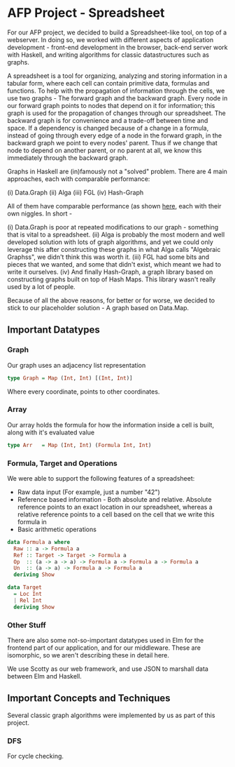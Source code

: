 # AFP Project - Spreadsheet

For our AFP project, we decided to build a Spreadsheet-like tool, on top of a webserver. In doing so, we worked with different aspects of application development - front-end development in the browser, back-end server work with Haskell, and writing algorithms for classic datastructures such as graphs.

A spreadsheet is a tool for organizing, analyzing and storing information in a tabular form, where each cell can contain primitive data, formulas and functions. To help with the propagation of information through the cells, we use two graphs - The forward graph and the backward graph. Every node in our forward graph points to nodes that depend on it for information; this graph is used for the propagation of changes through our spreadsheet. The backward graph is for convenience and a trade-off between time and space. If a dependency is changed because of a change in a formula, instead of going through every edge of a node in the forward graph, in the backward graph we point to every nodes' parent. Thus if we change that node to depend on another parent, or no parent at all, we know this immediately through the backward graph.

Graphs in Haskell are (in)famously not a "solved" problem. There are 4 main approaches, each with comparable performance: 

(i) Data.Graph
(ii) Alga
(iii) FGL
(iv) Hash-Graph

All of them have comparable performance (as shown [here](https://github.com/haskell-perf/graphs/tree/master), each with their own niggles. In short -

(i) Data.Graph is poor at repeated modifications to our graph - something that is vital to a spreadsheet.
(ii) Alga is probably the most modern and well developed solution with lots of graph algorithms, and yet we could only leverage this after constructing these graphs in what Alga calls "Algebraic Graphss", we didn't think this was worth it.
(iii) FGL had some bits and pieces that we wanted, and some that didn't exist, which meant we had to write it ourselves.
(iv) And finally Hash-Graph, a graph library based on constructing graphs built on top of Hash Maps. This library wasn't really used by a lot of people.

Because of all the above reasons, for better or for worse, we decided to stick to our placeholder solution - A graph based on Data.Map. 

## Important Datatypes

### Graph

Our graph uses an adjacency list representation

```Haskell
type Graph = Map (Int, Int) [(Int, Int)]
```

Where every coordinate, points to other coordinates.

### Array

Our array holds the formula for how the information inside a cell is built, along with it's evaluated value

```Haskell
type Arr   = Map (Int, Int) (Formula Int, Int)
```

### Formula, Target and Operations

We were able to support the following features of a spreadsheet:

- Raw data input (For example, just a number "42")
- Reference based information - Both absolute and relative. Absolute reference points to an exact location in our spreadsheet, whereas a relative reference points to a cell based on the cell that we write this formula in
- Basic arithmetic operations

```Haskell
data Formula a where
  Raw :: a -> Formula a 
  Ref :: Target -> Target -> Formula a
  Op  :: (a -> a -> a) -> Formula a -> Formula a -> Formula a
  Un  :: (a -> a) -> Formula a -> Formula a
  deriving Show

data Target 
  = Loc Int 
  | Rel Int
  deriving Show
```

### Other Stuff

There are also some not-so-important datatypes used in Elm for the frontend part of our application, and for our middleware. These are isomorphic, so we aren't describing these in detail here.

We use Scotty as our web framework, and use JSON to marshall data between Elm and Haskell. 

## Important Concepts and Techniques

Several classic graph algorithms were implemented by us as part of this project.

### DFS

For cycle checking.
